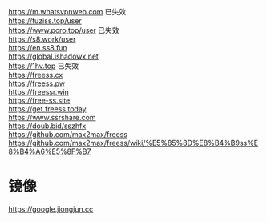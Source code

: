 https://m.whatsvpnweb.com 已失效 \
https://tuziss.top/user \
https://www.poro.top/user 已失效 \
https://s8.work/user \
https://en.ss8.fun \
https://global.ishadowx.net \
https://1hv.top 已失效 \
https://freess.cx \
https://freess.pw \
https://freessr.win \
https://free-ss.site \
https://get.freess.today \
https://www.ssrshare.com \
https://doub.bid/sszhfx \
https://github.com/max2max/freess \
https://github.com/max2max/freess/wiki/%E5%85%8D%E8%B4%B9ss%E8%B4%A6%E5%8F%B7

# 镜像
https://google.jiongjun.cc
